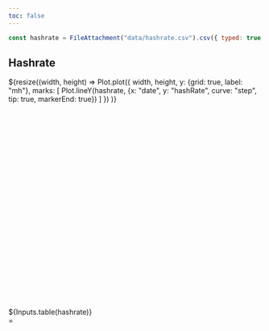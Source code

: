 ```yaml
---
toc: false
---
```


```js
const hashrate = FileAttachment("data/hashrate.csv").csv({ typed: true });
```

<style>

.hero {
  display: flex;
  flex-direction: column;
  align-items: center;
  font-family: var(--sans-serif);
  margin: 4rem 0 8rem;
  text-wrap: balance;
  text-align: center;
}

.hero h1 {
  margin: 2rem 0;
  max-width: none;
  font-size: 14vw;
  font-weight: 900;
  line-height: 1;
  background: linear-gradient(30deg, var(--theme-foreground-focus), currentColor);
  -webkit-background-clip: text;
  -webkit-text-fill-color: transparent;
  background-clip: text;
}

.hero h2 {
  margin: 0;
  max-width: 34em;
  font-size: 20px;
  font-style: initial;
  font-weight: 500;
  line-height: 1.5;
  color: var(--theme-foreground-muted);
}

@media (min-width: 640px) {
  .hero h1 {
    font-size: 90px;
  }
}

</style>

<div class="card" style="height: 500px;">
  <h2>Hashrate</h2>
  <span style="flex-grow: 1;">${resize((width, height) =>
    Plot.plot({
      width,
      height,
      y: {grid: true, label: "mh"},
      marks: [
        Plot.lineY(hashrate, {x: "date", y: "hashRate", curve: "step", tip: true, markerEnd: true})
      ]
    })
  )}</span>
</div>

<div class="card">${Inputs.table(hashrate)}</div>=
</div>
